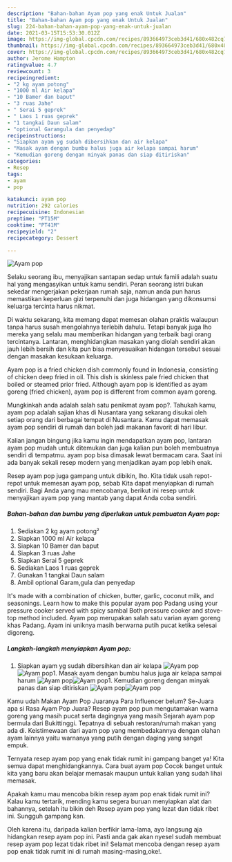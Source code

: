 ```yaml
---
description: "Bahan-bahan Ayam pop yang enak Untuk Jualan"
title: "Bahan-bahan Ayam pop yang enak Untuk Jualan"
slug: 224-bahan-bahan-ayam-pop-yang-enak-untuk-jualan
date: 2021-03-15T15:53:30.012Z
image: https://img-global.cpcdn.com/recipes/893664973ceb3d41/680x482cq70/ayam-pop-foto-resep-utama.jpg
thumbnail: https://img-global.cpcdn.com/recipes/893664973ceb3d41/680x482cq70/ayam-pop-foto-resep-utama.jpg
cover: https://img-global.cpcdn.com/recipes/893664973ceb3d41/680x482cq70/ayam-pop-foto-resep-utama.jpg
author: Jerome Hampton
ratingvalue: 4.7
reviewcount: 3
recipeingredient:
- "2 kg ayam potong"
- "1000 ml Air kelapa"
- "10 Bamer dan baput"
- "3 ruas Jahe"
- " Serai 5 geprek"
- " Laos 1 ruas geprek"
- "1 tangkai Daun salam"
- "optional Garamgula dan penyedap"
recipeinstructions:
- "Siapkan ayam yg sudah dibersihkan dan air kelapa"
- "Masak ayam dengan bumbu halus juga air kelapa sampai harum"
- "Kemudian goreng dengan minyak panas dan siap ditiriskan"
categories:
- Resep
tags:
- ayam
- pop

katakunci: ayam pop 
nutrition: 292 calories
recipecuisine: Indonesian
preptime: "PT15M"
cooktime: "PT41M"
recipeyield: "2"
recipecategory: Dessert

---
```



![Ayam pop](https://img-global.cpcdn.com/recipes/893664973ceb3d41/680x482cq70/ayam-pop-foto-resep-utama.jpg)

Selaku seorang ibu, menyajikan santapan sedap untuk famili adalah suatu hal yang mengasyikan untuk kamu sendiri. Peran seorang istri bukan sekedar mengerjakan pekerjaan rumah saja, namun anda pun harus memastikan keperluan gizi terpenuhi dan juga hidangan yang dikonsumsi keluarga tercinta harus nikmat.

Di waktu  sekarang, kita memang dapat memesan olahan praktis walaupun tanpa harus susah mengolahnya terlebih dahulu. Tetapi banyak juga lho mereka yang selalu mau memberikan hidangan yang terbaik bagi orang tercintanya. Lantaran, menghidangkan masakan yang diolah sendiri akan jauh lebih bersih dan kita pun bisa menyesuaikan hidangan tersebut sesuai dengan masakan kesukaan keluarga. 

Ayam pop is a fried chicken dish commonly found in Indonesia, consisting of chicken deep fried in oil. This dish is skinless pale fried chicken that boiled or steamed prior fried. Although ayam pop is identified as ayam goreng (fried chicken), ayam pop is different from common ayam goreng.

Mungkinkah anda adalah salah satu penikmat ayam pop?. Tahukah kamu, ayam pop adalah sajian khas di Nusantara yang sekarang disukai oleh setiap orang dari berbagai tempat di Nusantara. Kamu dapat memasak ayam pop sendiri di rumah dan boleh jadi makanan favorit di hari libur.

Kalian jangan bingung jika kamu ingin mendapatkan ayam pop, lantaran ayam pop mudah untuk ditemukan dan juga kalian pun boleh membuatnya sendiri di tempatmu. ayam pop bisa dimasak lewat bermacam cara. Saat ini ada banyak sekali resep modern yang menjadikan ayam pop lebih enak.

Resep ayam pop juga gampang untuk dibikin, lho. Kita tidak usah repot-repot untuk memesan ayam pop, sebab Kita dapat menyiapkan di rumah sendiri. Bagi Anda yang mau mencobanya, berikut ini resep untuk menyajikan ayam pop yang mantab yang dapat Anda coba sendiri.

<!--inarticleads1-->

##### Bahan-bahan dan bumbu yang diperlukan untuk pembuatan Ayam pop:

1. Sediakan 2 kg ayam potong²
1. Siapkan 1000 ml Air kelapa
1. Siapkan 10 Bamer dan baput
1. Siapkan 3 ruas Jahe
1. Siapkan  Serai 5 geprek
1. Sediakan  Laos 1 ruas geprek
1. Gunakan 1 tangkai Daun salam
1. Ambil optional Garam,gula dan penyedap


It&#39;s made with a combination of chicken, butter, garlic, coconut milk, and seasonings. Learn how to make this popular ayam pop Padang using your pressure cooker served with spicy sambal Both pressure cooker and stove-top method included. Ayam pop merupakan salah satu varian ayam goreng khas Padang. Ayam ini uniknya masih berwarna putih pucat ketika selesai digoreng. 

<!--inarticleads2-->

##### Langkah-langkah menyiapkan Ayam pop:

1. Siapkan ayam yg sudah dibersihkan dan air kelapa
<img src="https://img-global.cpcdn.com/steps/e6ff46f0369519a3/160x128cq70/ayam-pop-langkah-memasak-1-foto.jpg" alt="Ayam pop"><img src="https://img-global.cpcdn.com/steps/2b4f94063f36d512/160x128cq70/ayam-pop-langkah-memasak-1-foto.jpg" alt="Ayam pop">1. Masak ayam dengan bumbu halus juga air kelapa sampai harum
<img src="https://img-global.cpcdn.com/steps/f6e4a1fd9eccb2a5/160x128cq70/ayam-pop-langkah-memasak-2-foto.jpg" alt="Ayam pop"><img src="https://img-global.cpcdn.com/steps/d5fc46a7f0c09eeb/160x128cq70/ayam-pop-langkah-memasak-2-foto.jpg" alt="Ayam pop">1. Kemudian goreng dengan minyak panas dan siap ditiriskan
<img src="https://img-global.cpcdn.com/steps/47caa33c37db7ecf/160x128cq70/ayam-pop-langkah-memasak-3-foto.jpg" alt="Ayam pop"><img src="https://img-global.cpcdn.com/steps/f0f9e018cb502493/160x128cq70/ayam-pop-langkah-memasak-3-foto.jpg" alt="Ayam pop">

Kamu udah Makan Ayam Pop Juaranya Para Influencer belum? Se-Juara apa si Rasa Ayam Pop Juara? Resep ayam pop pun mengutamakan warna goreng yang masih pucat serta dagingnya yang masih Sejarah ayam pop bermula dari Bukittinggi. Tepatnya di sebuah restoran/rumah makan yang ada di. Keistimewaan dari ayam pop yang membedakannya dengan olahan ayam lainnya yaitu warnanya yang putih dengan daging yang sangat empuk. 

Ternyata resep ayam pop yang enak tidak rumit ini gampang banget ya! Kita semua dapat menghidangkannya. Cara buat ayam pop Cocok banget untuk kita yang baru akan belajar memasak maupun untuk kalian yang sudah lihai memasak.

Apakah kamu mau mencoba bikin resep ayam pop enak tidak rumit ini? Kalau kamu tertarik, mending kamu segera buruan menyiapkan alat dan bahannya, setelah itu bikin deh Resep ayam pop yang lezat dan tidak ribet ini. Sungguh gampang kan. 

Oleh karena itu, daripada kalian berfikir lama-lama, ayo langsung aja hidangkan resep ayam pop ini. Pasti anda gak akan nyesel sudah membuat resep ayam pop lezat tidak ribet ini! Selamat mencoba dengan resep ayam pop enak tidak rumit ini di rumah masing-masing,oke!.

